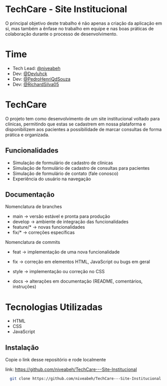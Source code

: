 
# TechCare - Site Institucional

O principal objetivo deste trabalho é não apenas a criação da aplicação em si, mas também a ênfase no trabalho em equipe e nas boas práticas de colaboração durante o processo de desenvolvimento.


# Time

- Tech Lead:  [@niveabeh](https://github.com/niveabeh)
- Dev:  [@Devluhck](https://github.com/Devluhck)
- Dev:  [@PedroHenriQdSouza](https://github.com/PedroHenriQdSouza)
- Dev:  [@RichardSilva05](https://github.com/RichardSilva05)

# TechCare


O projeto tem como desenvolvimento de um site institucional voltado para clínicas, permitindo que estas se cadastrem em nossa plataforma e disponibilizem aos pacientes a possibilidade de marcar consultas de forma prática e organizada.




## Funcionalidades

- Simulação de formulário de cadastro de clínicas
- Simulação de formulário de cadastro de consultas para pacientes
- Simulação de formulário de contato (fale conosco)
- Experiência do usuário na navegação




## Documentação

Nomenclatura de branches

* main → versão estável e pronta para produção
* develop → ambiente de integração das funcionalidades
* feature/* → novas funcionalidades
* fix/* → correções específicas

Nomenclatura de commits

* feat → implementação de uma nova funcionalidade

* fix → correção em elementos HTML, JavaScript ou bugs em geral

* style → implementação ou correção no CSS

* docs → alterações em documentação (README, comentários, instruções)


# Tecnologias Utilizadas
* HTML
* CSS
* JavaScript



## Instalação

Copie o link desse repositório e rode localmente

link: https://github.com/niveabeh/TechCare---Site-Institucional

```bash
  git clone https://github.com/niveabeh/TechCare---Site-Institucional

```
    
